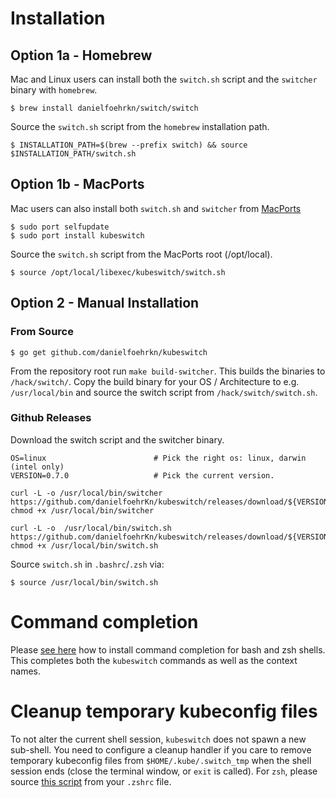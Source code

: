 # Installation
## Option 1a - Homebrew

Mac and Linux users can install both the `switch.sh` script and the `switcher` binary with `homebrew`.
```
$ brew install danielfoehrkn/switch/switch
```

Source the `switch.sh` script from the `homebrew` installation path.
```
$ INSTALLATION_PATH=$(brew --prefix switch) && source $INSTALLATION_PATH/switch.sh
```

## Option 1b - MacPorts

Mac users can also install both `switch.sh` and `switcher` from [MacPorts](https://www.macports.org)
```
$ sudo port selfupdate
$ sudo port install kubeswitch
```

Source the `switch.sh` script from the MacPorts root (/opt/local).
```
$ source /opt/local/libexec/kubeswitch/switch.sh
```

## Option 2 - Manual Installation

### From Source

```
$ go get github.com/danielfoehrkn/kubeswitch
```

From the repository root run `make build-switcher`.
This builds the binaries to `/hack/switch/`.
Copy the build binary for your OS / Architecture to e.g. `/usr/local/bin`
and source the switch script from `/hack/switch/switch.sh`.

### Github Releases

Download the switch script and the switcher binary.
```
OS=linux                        # Pick the right os: linux, darwin (intel only)
VERSION=0.7.0                   # Pick the current version.

curl -L -o /usr/local/bin/switcher https://github.com/danielfoehrKn/kubeswitch/releases/download/${VERSION}/switcher_${OS}_amd64
chmod +x /usr/local/bin/switcher 

curl -L -o  /usr/local/bin/switch.sh https://github.com/danielfoehrKn/kubeswitch/releases/download/${VERSION}/switch.sh
chmod +x /usr/local/bin/switch.sh
```

Source `switch.sh` in `.bashrc`/`.zsh` via:
```
$ source /usr/local/bin/switch.sh
```

# Command completion

Please [see here](command_completion.md) how to install command completion for bash and zsh shells.
This completes both the `kubeswitch` commands as well as the context names.

# Cleanup temporary kubeconfig files

To not alter the current shell session, `kubeswitch` does not spawn a new sub-shell.
You need to configure a cleanup handler if you care to remove temporary kubeconfig files from `$HOME/.kube/.switch_tmp` when the shell session
ends (close the terminal window, or `exit` is called).
For `zsh`, please source [this script](scripts/cleanup_handler_zsh.sh) from your `.zshrc` file.
